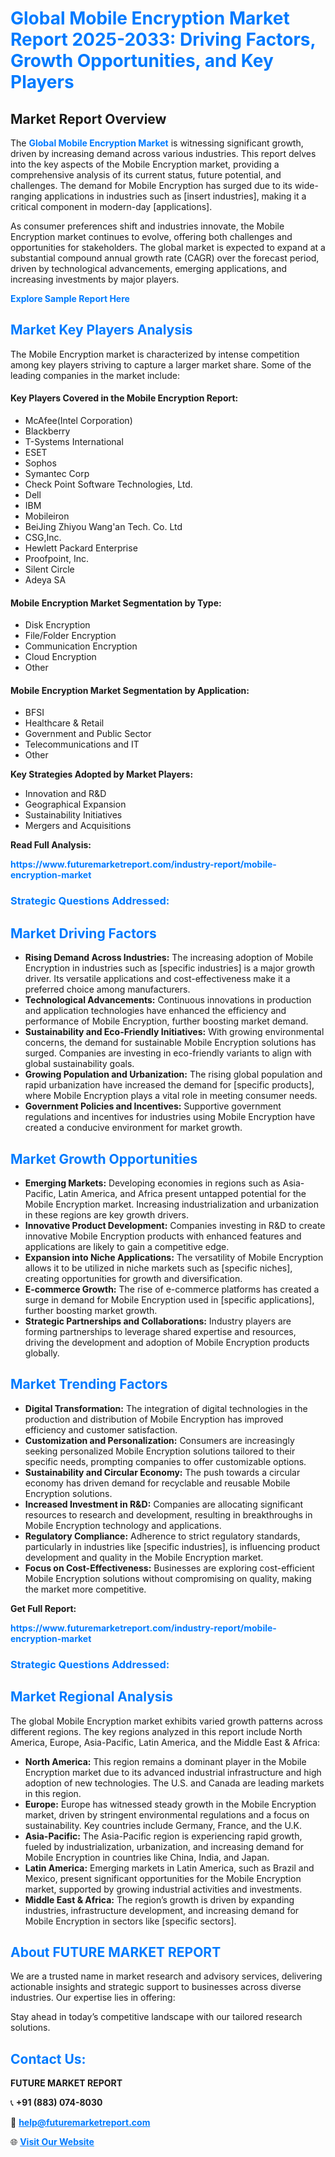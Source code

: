 <h1 style="color: #007BFF;">Global Mobile Encryption Market Report 2025-2033: Driving Factors, Growth Opportunities, and Key Players</h1>

<section id="overview">
<h2>Market Report Overview</h2>
<p>The <a href="https://www.futuremarketreport.com/industry-report/mobile-encryption-market" style="color: #007BFF; text-decoration: none;"><strong>Global Mobile Encryption Market</strong></a> is witnessing significant growth, driven by increasing demand across various industries. This report delves into the key aspects of the Mobile Encryption market, providing a comprehensive analysis of its current status, future potential, and challenges. The demand for Mobile Encryption has surged due to its wide-ranging applications in industries such as [insert industries], making it a critical component in modern-day [applications].</p>
<p>As consumer preferences shift and industries innovate, the Mobile Encryption market continues to evolve, offering both challenges and opportunities for stakeholders. The global market is expected to expand at a substantial compound annual growth rate (CAGR) over the forecast period, driven by technological advancements, emerging applications, and increasing investments by major players.</p>
</section>

<section id="overview">
<p><a href="https://www.futuremarketreport.com/request-sample/reportId=104595" style="color: #007BFF; text-decoration: none;"><strong>Explore Sample Report Here</strong></a></p>
</section>

<section id="key-players">
<h2 style="color: #007BFF;">Market Key Players Analysis</h2>
<p>The Mobile Encryption market is characterized by intense competition among key players striving to capture a larger market share. Some of the leading companies in the market include:</p>
<h4>Key Players Covered in the Mobile Encryption Report:</h4>
<ul><li>McAfee(Intel Corporation)</li><li>Blackberry</li><li>T-Systems International</li><li>ESET</li><li>Sophos</li><li>Symantec Corp</li><li>Check Point Software Technologies, Ltd.</li><li>Dell</li><li>IBM</li><li>Mobileiron</li><li>BeiJing Zhiyou Wang&#039;an Tech. Co. Ltd</li><li>CSG,Inc.</li><li>Hewlett Packard Enterprise</li><li>Proofpoint, Inc.</li><li>Silent Circle</li><li>Adeya SA</li></ul>
<h4>Mobile Encryption Market Segmentation by Type:</h4>
<ul><li>Disk Encryption</li><li>File/Folder Encryption</li><li>Communication Encryption</li><li>Cloud Encryption</li><li>Other</li></ul>

<h4>Mobile Encryption Market Segmentation by Application:</h4>
<ul><li>BFSI</li><li>Healthcare &amp; Retail</li><li>Government and Public Sector</li><li>Telecommunications and IT</li><li>Other</li></ul>
<p><strong>Key Strategies Adopted by Market Players:</strong></p>
<ul>
<li>Innovation and R&D</li>
<li>Geographical Expansion</li>
<li>Sustainability Initiatives</li>
<li>Mergers and Acquisitions</li>
</ul>
</section>

<section>
<p><strong>Read Full Analysis: </strong></p><a href="https://www.futuremarketreport.com/industry-report/mobile-encryption-market" style="color: #007BFF; text-decoration: none;"><strong>https://www.futuremarketreport.com/industry-report/mobile-encryption-market</strong></a>
<h3 style="color: #007BFF;">Strategic Questions Addressed:</h3>
</section>

<section id="driving-factors">
<h2 style="color: #007BFF;">Market Driving Factors</h2>
<ul>
<li><strong>Rising Demand Across Industries:</strong> The increasing adoption of Mobile Encryption in industries such as [specific industries] is a major growth driver. Its versatile applications and cost-effectiveness make it a preferred choice among manufacturers.</li>
<li><strong>Technological Advancements:</strong> Continuous innovations in production and application technologies have enhanced the efficiency and performance of Mobile Encryption, further boosting market demand.</li>
<li><strong>Sustainability and Eco-Friendly Initiatives:</strong> With growing environmental concerns, the demand for sustainable Mobile Encryption solutions has surged. Companies are investing in eco-friendly variants to align with global sustainability goals.</li>
<li><strong>Growing Population and Urbanization:</strong> The rising global population and rapid urbanization have increased the demand for [specific products], where Mobile Encryption plays a vital role in meeting consumer needs.</li>
<li><strong>Government Policies and Incentives:</strong> Supportive government regulations and incentives for industries using Mobile Encryption have created a conducive environment for market growth.</li>
</ul>
</section>

<section id="growth-opportunities">
<h2 style="color: #007BFF;">Market Growth Opportunities</h2>
<ul>
<li><strong>Emerging Markets:</strong> Developing economies in regions such as Asia-Pacific, Latin America, and Africa present untapped potential for the Mobile Encryption market. Increasing industrialization and urbanization in these regions are key growth drivers.</li>
<li><strong>Innovative Product Development:</strong> Companies investing in R&D to create innovative Mobile Encryption products with enhanced features and applications are likely to gain a competitive edge.</li>
<li><strong>Expansion into Niche Applications:</strong> The versatility of Mobile Encryption allows it to be utilized in niche markets such as [specific niches], creating opportunities for growth and diversification.</li>
<li><strong>E-commerce Growth:</strong> The rise of e-commerce platforms has created a surge in demand for Mobile Encryption used in [specific applications], further boosting market growth.</li>
<li><strong>Strategic Partnerships and Collaborations:</strong> Industry players are forming partnerships to leverage shared expertise and resources, driving the development and adoption of Mobile Encryption products globally.</li>
</ul>
</section>

<section id="trending-factors">
<h2 style="color: #007BFF;">Market Trending Factors</h2>
<ul>
<li><strong>Digital Transformation:</strong> The integration of digital technologies in the production and distribution of Mobile Encryption has improved efficiency and customer satisfaction.</li>
<li><strong>Customization and Personalization:</strong> Consumers are increasingly seeking personalized Mobile Encryption solutions tailored to their specific needs, prompting companies to offer customizable options.</li>
<li><strong>Sustainability and Circular Economy:</strong> The push towards a circular economy has driven demand for recyclable and reusable Mobile Encryption solutions.</li>
<li><strong>Increased Investment in R&D:</strong> Companies are allocating significant resources to research and development, resulting in breakthroughs in Mobile Encryption technology and applications.</li>
<li><strong>Regulatory Compliance:</strong> Adherence to strict regulatory standards, particularly in industries like [specific industries], is influencing product development and quality in the Mobile Encryption market.</li>
<li><strong>Focus on Cost-Effectiveness:</strong> Businesses are exploring cost-efficient Mobile Encryption solutions without compromising on quality, making the market more competitive.</li>
</ul>
</section>

<section>
<p><strong>Get Full Report: </strong></p><a href="https://www.futuremarketreport.com/industry-report/mobile-encryption-market" style="color: #007BFF; text-decoration: none;"><strong>https://www.futuremarketreport.com/industry-report/mobile-encryption-market</strong></a>
<h3 style="color: #007BFF;">Strategic Questions Addressed:</h3>
</section>


<section id="regional-analysis">
<h2 style="color: #007BFF;">Market Regional Analysis</h2>
<p>The global Mobile Encryption market exhibits varied growth patterns across different regions. The key regions analyzed in this report include North America, Europe, Asia-Pacific, Latin America, and the Middle East & Africa:</p>
<ul>
<li><strong>North America:</strong> This region remains a dominant player in the Mobile Encryption market due to its advanced industrial infrastructure and high adoption of new technologies. The U.S. and Canada are leading markets in this region.</li>
<li><strong>Europe:</strong> Europe has witnessed steady growth in the Mobile Encryption market, driven by stringent environmental regulations and a focus on sustainability. Key countries include Germany, France, and the U.K.</li>
<li><strong>Asia-Pacific:</strong> The Asia-Pacific region is experiencing rapid growth, fueled by industrialization, urbanization, and increasing demand for Mobile Encryption in countries like China, India, and Japan.</li>
<li><strong>Latin America:</strong> Emerging markets in Latin America, such as Brazil and Mexico, present significant opportunities for the Mobile Encryption market, supported by growing industrial activities and investments.</li>
<li><strong>Middle East & Africa:</strong> The region’s growth is driven by expanding industries, infrastructure development, and increasing demand for Mobile Encryption in sectors like [specific sectors].</li>
</ul>
</section>

<footer>
<h2 style="color: #007BFF;">About FUTURE MARKET REPORT</h2>
<p>We are a trusted name in market research and advisory services, delivering actionable insights and strategic support to businesses across diverse industries. Our expertise lies in offering:</p>

<p>Stay ahead in today’s competitive landscape with our tailored research solutions.</p>

<h2 style="color: #007BFF;">Contact Us:</h2>
<p><strong>FUTURE MARKET REPORT</strong></p>
<p>📞 <strong>+91 (883) 074-8030</strong></p>
<p>📧 <strong><a href="mailto:help@futuremarketreport.com" style="color: #007BFF;">help@futuremarketreport.com</a></strong></p>
<p>🌐 <strong><a href="https://www.futuremarketreport.com/" style="color: #007BFF;">Visit Our Website</a></strong></p>
</footer>